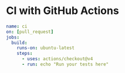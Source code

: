 # CI with GitHub Actions

```yaml
name: ci
on: [pull_request]
jobs:
  build:
    runs-on: ubuntu-latest
    steps:
      - uses: actions/checkout@v4
      - run: echo "Run your tests here"
```
